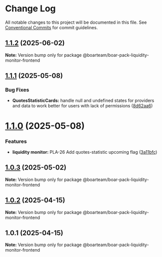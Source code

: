 # Change Log

All notable changes to this project will be documented in this file.
See [Conventional Commits](https://conventionalcommits.org) for commit guidelines.

## [1.1.2](https://github.com/boarteam/boar-pack/compare/@boarteam/boar-pack-liquidity-monitor-frontend@1.1.1...@boarteam/boar-pack-liquidity-monitor-frontend@1.1.2) (2025-06-02)

**Note:** Version bump only for package @boarteam/boar-pack-liquidity-monitor-frontend





## [1.1.1](https://github.com/boarteam/boar-pack/compare/@boarteam/boar-pack-liquidity-monitor-frontend@1.1.0...@boarteam/boar-pack-liquidity-monitor-frontend@1.1.1) (2025-05-08)


### Bug Fixes

* **QuotesStatisticCards:** handle null and undefined states for providers and data to work better for users with lack of permissions ([8d62aa6](https://github.com/boarteam/boar-pack/commit/8d62aa6c3ca33f44d31878d9acf6acb405f52aa5))





# [1.1.0](https://github.com/boarteam/boar-pack/compare/@boarteam/boar-pack-liquidity-monitor-frontend@1.0.3...@boarteam/boar-pack-liquidity-monitor-frontend@1.1.0) (2025-05-08)


### Features

* **liquidity monitor:** PLA-26 Add quotes-statistic upcoming flag ([3a11bfc](https://github.com/boarteam/boar-pack/commit/3a11bfcfdcd64d83c50b848a362ef47dfcd39cd0))





## [1.0.3](https://github.com/boarteam/boar-pack/compare/@boarteam/boar-pack-liquidity-monitor-frontend@1.0.2...@boarteam/boar-pack-liquidity-monitor-frontend@1.0.3) (2025-05-02)

**Note:** Version bump only for package @boarteam/boar-pack-liquidity-monitor-frontend





## [1.0.2](https://github.com/boarteam/boar-pack/compare/@boarteam/boar-pack-liquidity-monitor-frontend@1.0.1...@boarteam/boar-pack-liquidity-monitor-frontend@1.0.2) (2025-04-15)

**Note:** Version bump only for package @boarteam/boar-pack-liquidity-monitor-frontend





## 1.0.1 (2025-04-15)

**Note:** Version bump only for package @boarteam/boar-pack-liquidity-monitor-frontend
